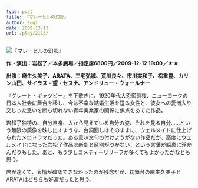 ```yaml
---
type: post
title: 『マレーヒルの幻影』
author: sugi
date: 2009-12-12
url: /play/2113/
---
```

<img src="/images/play/20091212.jpg" alt="『マレーヒルの幻影』" class="alignleft" />

**作・演出：岩松了／本多劇場／指定席6800円／2009-12-12 19:00／★★**

**出演：麻生久美子、ARATA、三宅弘城、荒川良々、市川実和子、松重豊、カリン山田、サイラス・望・セスナ、アンドリュー・ウォールナー**

『グレート・ギャツビー』を下敷きに、1920年代大恐慌前夜、ニューヨークの日本人社会に舞台を移し、今は不幸な結婚生活を送る女性と、彼女への愛憎入り交じった思いを断ち切れない青年実業家の関係に焦点をあてた作品。

岩松了独特の、自分自身、人から見えている自分の姿、それを見る自分......という無限の鏡像を映し出すような、台詞回しはそのままに、ウェルメイドに仕上げられたメロドラマだった。ある意味文句の付けようがない作品だが、高度にウェルメイドになった岩松了作品は新劇と区別がつかない、という言葉が脳裏に浮かんだりもした。あと、もう少しコメディーリリーフが多くてもよかったかなとも思う。

席が遠くて、表情が確認できなかったのが残念だが、初舞台の麻生久美子とARATAはどちらも好演だったと思う。

